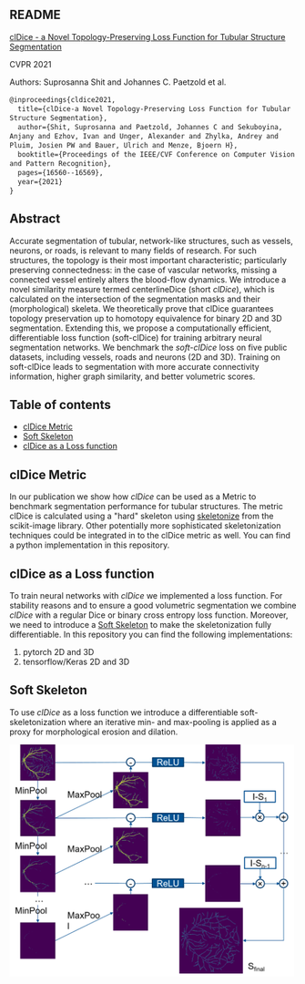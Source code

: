 ## README 

[clDice - a Novel Topology-Preserving Loss Function for Tubular Structure Segmentation](https://arxiv.org/abs/2003.07311)

CVPR 2021

Authors: Suprosanna Shit and Johannes C. Paetzold et al.

```
@inproceedings{cldice2021,
  title={clDice-a Novel Topology-Preserving Loss Function for Tubular Structure Segmentation},
  author={Shit, Suprosanna and Paetzold, Johannes C and Sekuboyina, Anjany and Ezhov, Ivan and Unger, Alexander and Zhylka, Andrey and Pluim, Josien PW and Bauer, Ulrich and Menze, Bjoern H},
  booktitle={Proceedings of the IEEE/CVF Conference on Computer Vision and Pattern Recognition},
  pages={16560--16569},
  year={2021}
}
```

## Abstract 
Accurate segmentation of tubular, network-like structures, such as vessels, neurons, or roads, is relevant to many fields of research. For such structures, the topology is their most important characteristic; particularly preserving connectedness: in the case of vascular networks, missing a connected vessel entirely alters the blood-flow dynamics. We introduce a novel similarity measure termed centerlineDice (short _clDice_), which is calculated on the intersection of the segmentation masks and their (morphological) skeleta. We theoretically prove that clDice guarantees topology preservation up to homotopy equivalence for binary 2D and 3D segmentation. Extending this, we propose a computationally efficient, differentiable loss function (soft-clDice) for training arbitrary neural segmentation networks. We benchmark the _soft-clDice_ loss on five public datasets, including vessels, roads and neurons (2D and 3D). Training on soft-clDice leads to segmentation with more accurate connectivity information, higher graph similarity, and better volumetric scores.


## Table of contents
<!---
* [Presentation](#presentation) -->
* [clDice Metric](#metric)
* [Soft Skeleton](#skeleton)
* [clDice as a Loss function](#loss)
<!---
* [Dependencies](#depend)-->


<!---
*## Presentation
Include video and slides here -->

## clDice Metric

In our publication we show how _clDice_ can be used as a Metric to benchmark segmentation performance for tubular structures. The metric clDice is calculated using a "hard" skeleton using [skeletonize](https://scikit-image.org/docs/dev/auto_examples/edges/plot_skeleton.html) from the scikit-image library. Other potentially more sophisticated skeletonization techniques could be integrated in to the clDice metric as well. You can find a python implementation in this repository.

## clDice as a Loss function

To train neural networks with _clDice_ we implemented a loss function. For stability reasons and to ensure a good volumetric segmentation we combine _clDice_ with a regular Dice or binary cross entropy loss function. Moreover, we need to introduce a [Soft Skeleton](#skeleton) to make the skeletonization fully differentiable. In this repository you can find the following implementations:

1. pytorch 2D and 3D 
2. tensorflow/Keras 2D and 3D 
<!---
3. R?
4. Matlab? --> 



## Soft Skeleton

To use _clDice_ as a loss function we introduce a differentiable soft-skeletonization where an iterative min- and max-pooling is applied as a proxy for morphological erosion and dilation.

<img src="https://github.com/jocpae/clDice/blob/master/skeletonization.png" alt="drawing" width="500"/>


